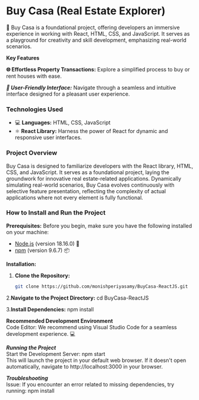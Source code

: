 # **Buy Casa (Real Estate Explorer)**

🏡 Buy Casa is a foundational project, offering developers an immersive experience in working with React, HTML, CSS, and JavaScript. It serves as a playground for creativity and skill development, emphasizing real-world scenarios.

 **Key Features**

**🌐 Effortless Property Transactions:** Explore a simplified process to buy or rent houses with ease.

***🚀 User-Friendly Interface:*** Navigate through a seamless and intuitive interface designed for a pleasant user experience.

### Technologies Used

- 💻 **Languages:** HTML, CSS, JavaScript
- ⚛️ **React Library:** Harness the power of React for dynamic and responsive user interfaces.

### Project Overview

Buy Casa is designed to familiarize developers with the React library, HTML, CSS, and JavaScript. It serves as a foundational project, laying the groundwork for innovative real estate-related applications. Dynamically simulating real-world scenarios, Buy Casa evolves continuously with selective feature presentation, reflecting the complexity of actual applications where not every element is fully functional.

### How to Install and Run the Project

**Prerequisites:**
Before you begin, make sure you have the following installed on your machine:

- [Node.js](https://nodejs.org/) (version 18.16.0) 🚀
- [npm](https://www.npmjs.com/) (version 9.6.7) 📦

**Installation:**

1. **Clone the Repository:**
   ```bash
   git clone https://github.com/monishperiyasamy/BuyCasa-ReactJS.git


2.**Navigate to the Project Directory:**
cd BuyCasa-ReactJS

3.**Install Dependencies:**
npm install

**Recommended Development Environment**  
Code Editor: We recommend using Visual Studio Code for a seamless development experience. 💻


***Running the Project***  
Start the Development Server: npm start  
This will launch the project in your default web browser. If it doesn't open automatically, navigate to http://localhost:3000 in your browser.

***Troubleshooting***  
Issue: If you encounter an error related to missing dependencies, try running:
npm install


